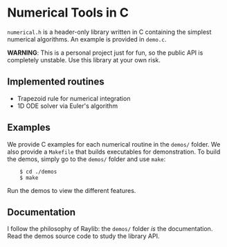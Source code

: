 # Numerical Tools in C
`numerical.h` is a header-only library written in C containing the simplest numerical algorithms. An example is provided in `demo.c`.

**WARNING**: This is a personal project just for fun, so the public API is completely unstable. Use this library at your own risk.

## Implemented routines
  - Trapezoid rule for numerical integration
  - 1D ODE solver via Euler's algorithm

## Examples
We provide C examples for each numerical routine in the `demos/` folder. We also provide a `Makefile` that builds executables for demonstration. To build the demos, simply go to the `demos/` folder and use `make`:

```console
    $ cd ./demos
    $ make
```

Run the demos to view the different features.

## Documentation
I follow the philosophy of Raylib: the `demos/` folder *is* the documentation. Read the demos source code to study the library API. 
